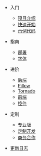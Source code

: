 * 入门

  * [项目介绍](README.md)
  * [快速开始](quickstart.md)
  * [示例代码](example.md)
  
* 指南

  * [部署](deploy.md)
  * [字体](fonts.md)

* 进阶

  * [后端](python.md)
  * [Pillow](pillow.md)
  * [Tornado](tornado.md)
  * [前端](vue.md)
  * [控件](componse.md)

* 定制
  
  * [专业版](pro.md)
  * [定制开发](cust.md)
  * [商务合作](cooperation.md)
  
* [更新日志](changelog.md)
